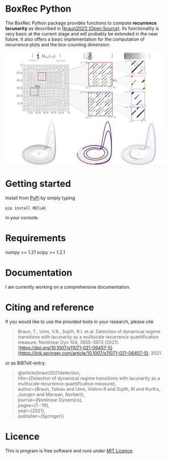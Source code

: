 BoxRec Python
==============

The BoxRec Python package provides functions to compute **recurrence lacunarity** as described in [[braun2021] (Open Source)](https://link.springer.com/article/10.1007/s11071-021-06457-5#article-info). Its functionality is very basic at the current stage and will probably be extended in the near future. It also offers a basic implementation for the computation of recurrence plots and the box-counting dimension.


<img src="https://github.com/ToBraun/RECLAC/blob/main/icon.png" alt="drawing" width="750"/>

Getting started
===============

Install from [PyPi](https://pypi.org/project/RECLAC/) by simply typing

`pip install RECLAC` 

in your console.

Requirements
====

numpy >= 1.21
scipy >= 1.2.1



Documentation
=============

I am currently working on a comprehensive documentation.


Citing and reference
====================
If you would like to use the provided tools in your research, please cite


> Braun, T., Unni, V.R., Sujith, R.I. et al. Detection of dynamical regime transitions with lacunarity as a multiscale recurrence quantification measure. Nonlinear Dyn 104, 3955–3973 (2021). [https://doi.org/10.1007/s11071-021-06457-5](https://link.springer.com/article/10.1007/s11071-021-06457-5), 2021.




or as BiBTeX-entry:



>@article{braun2021detection,\
title={Detection of dynamical regime transitions with lacunarity as a multiscale recurrence quantification measure},\
author={Braun, Tobias and Unni, Vishnu R and Sujith, RI and Kurths, Juergen and Marwan, Norbert},\
journal={Nonlinear Dynamics},\
pages={1--19},\
year={2021},\
publisher={Springer}\



Licence
=======
This is program is free software and runs under [MIT Licence](https://opensource.org/licenses/MIT).
